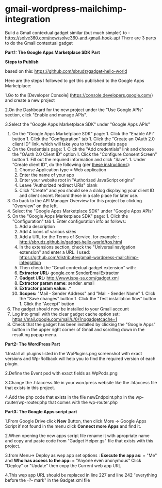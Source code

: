 # gmail-wordpress-mailchimp-integration
Build a Gmail contextual gadget similar (but much simpler) to - https://solve360.com/new/solve360-and-gmail-hook-up/
There are 3 parts to do the Gmail contextual gadget 


**Part1: The Google Apps Marketplace SDK Part**


**Steps to Publish**


based on this:
https://github.com/sbrudz/gadget-hello-world

Here are the steps I followed to get this published to the Google Apps Marketplace:

1.Go to the [Developer Console] (https://console.developers.google.com/) and create a new project

2.On the Dashboard for the new project under the "Use Google APIs" section, click "Enable and manage APIs".

3.Select the "Google Apps Marketplace SDK" under "Google Apps APIs"

  1. On the "Google Apps Marketplace SDK" page:
    1. Click the "Enable API" button
    1. Click the "Configuration" tab
    1. Click the "Create an OAuth 2.0 client ID" link, which will take you to the Credentials page
  1. On the Credentials page:
    1. Click the "Add credentials" link and choose the "OAuth 2.0 Client ID" option
    1. Click the "Configure Consent Screen" button
    1. Fill out the required information and click "Save".
    1. Under "Create client ID", do the following (per [these instructions](https://developers.google.com/api-client-library/javascript/start/start-js)):
      1. Choose Application type = Web application
      1. Enter the name of your app
      1. Enter your website root in "Authorized JavaScript origins"
      1. Leave "Authorized redirect URIs" blank
      1. Click "Create" and you should see a dialog displaying your client ID and client secret.  Record these in a safe place for later use.
  1. Go back to the API Manager Overview for this project by clicking "Overview" on the left.
  1. Select the "Google Apps Marketplace SDK" under "Google Apps APIs"
  1. On the "Google Apps Marketplace SDK" page:
    1. Click the "Configuration" tab
    1. Enter configuration info as follows:
      1. Add a description
      1. Add 4 icons of various sizes
      1. Add a URL for the Terms of Service.  for example : http://sbrudz.github.io/gadget-hello-world/tos.html
      1. In the extensions section, check the "Universal navigation extension" and enter a URL.  I used: https://github.com/distributev/gmail-wordpress-mailchimp-integration
      1. Then check the "Gmail contextual gadget extension" with:
        1. **Extractor URL:** google.com:SenderEmailExtractor
        1. **Gadget URL:** http://www.ispa-sa.com/gadget.xml
        1. **Extractor param name:** sender_email 
        1. **Extractor param value:** .*
        1. **Scopes:** "Mail - Sender Address" and "Mail - Sender Name"
    1. Click the "Save changes" button
    1. Click the "Test installation flow" button
    1. Click the "Accept" button
  1. The gadget should now be installed to your Gmail account
  1. Log into gmail with the clear gadget cache option set: https://mail.google.com/mail/u/0/?nogadgetcache=1
  1. Check that the gadget has been installed by clicking the "Google Apps" button in the upper right corner of Gmail and scrolling down in the resulting popup menu.

**Part2: The WordPress Part**

1.Install all plugins listed in the WpPlugins.png screenshot with exact versions and Wp-Rollback will help you to find the required version of each plugin. 

2.Define the Event pod with exact fields as WpPods.png

3.Change the .htaccess file in your wordpress website like the .htaccess file that exists in this project.

4.Add the php code that exists in the file newEndpoint.php in the wp-router/wp-router.php that comes with the wp-router.php


**Part3: The Google Apps script part**

1.From Google Drive click **New** Button, then click More -> Google Apps Script if not found in the menu click **Connect more Apps** and find it. 

2.When opening the new apps script file rename it with apropriate name and copy and paste code from "Gadget Helper.gs" file that exists with this project.

3.from Menu-> Deploy as wep app set options : **Execute the app as:** = "Me" and **Who has access to the app:** = "Anyone even anonymous" Click "Deploy" or "Update" then copy the Current web app URL 

4.This wep app URL should be replaced in line 227 and line 242 "everything before the -?- mark" in the Gadget.xml file



